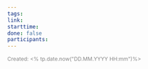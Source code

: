 ```yaml
---
tags: 
link: 
starttime: 
done: false
participants:
---
```

<span style="font-size:12px; color:#888888;">Created: <% tp.date.now("DD.MM.YYYY HH:mm")%></span>
